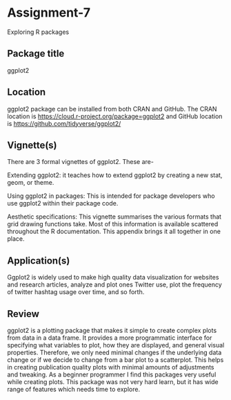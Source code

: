 # Assignment-7
Exploring R packages

## Package title
ggplot2 

## Location
ggplot2 package can be installed from both CRAN and GitHub. The CRAN location is https://cloud.r-project.org/package=ggplot2 and GitHub location is https://github.com/tidyverse/ggplot2/

## Vignette(s)
There are 3 formal vignettes of ggplot2. These are-

Extending ggplot2: it teaches how to extend ggplot2 by creating a new stat, geom, or theme.

Using ggplot2 in packages: This is intended for package developers who use ggplot2 within their package code.

Aesthetic specifications: This vignette summarises the various formats that grid drawing functions take. Most of this information is available scattered throughout the R documentation. This appendix brings it all together in one place.

## Application(s)
Ggplot2 is widely used to make high quality data visualization for websites and research articles, analyze and plot ones Twitter use, plot the frequency of twitter hashtag usage over time, and so forth.

## Review
ggplot2 is a plotting package that makes it simple to create complex plots from data in a data frame. It provides a more programmatic interface for specifying what variables to plot, how they are displayed, and general visual properties. Therefore, we only need minimal changes if the underlying data change or if we decide to change from a bar plot to a scatterplot. This helps in creating publication quality plots with minimal amounts of adjustments and tweaking. As a beginner programmer I find this packages very useful while creating plots. This package was not very hard learn, but it has wide range of features which needs time to explore. 
